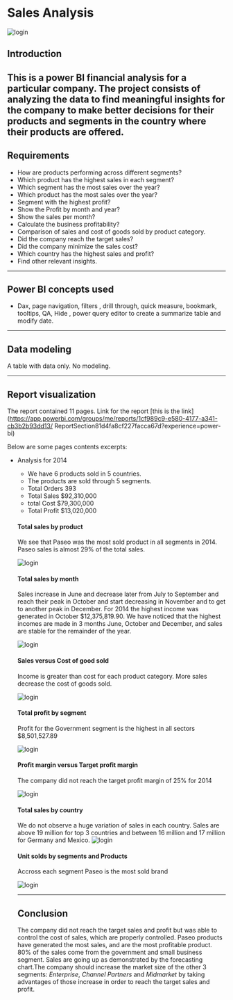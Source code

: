 # Sales Analysis
![login](https://github.com/dansakoc/Image/blob/master/image%20of%20finance.jpg?raw=true)

## Introduction
This is a power BI financial analysis for a particular company. The project consists of analyzing the data to find meaningful insights for the company to make better decisions for their products and segments in the country where their products are offered.
---------

## Requirements
* How are products performing across different segments?
* Which product has the highest sales in each segment?
* Which segment has the most sales over the year?
* Which product has the most sales over the year?
* Segment with the highest profit?
* Show the Profit by month and year?
* Show the sales per month?
* Calculate the business profitability?
* Comparison of sales and cost of goods sold by product category.
* Did the company reach the target sales?
* Did the company minimize the sales cost?
* Which country has the highest sales and profit?
* Find other relevant insights.
---------

## Power BI concepts used
* Dax, page navigation, filters , drill through, quick measure, bookmark, tooltips, QA, Hide , power query editor to create a  summarize table and modify date.
---------

## Data modeling
A table with data only. No modeling.

---------
## Report visualization
The report contained 11 pages. Link for the report [this is the link](https://app.powerbi.com/groups/me/reports/1cf989c9-e580-4177-a341-cb3b2b93dd13/ ReportSection81d4fa8cf227facca67d?experience=power-bi)


Below are some pages contents excerpts:

* Analysis for 2014
   - We have 6 products sold in 5 countries.
   - The products are sold through 5 segments.
   - Total Orders  393
   - Total Sales   $92,310,000
   - total Cost    $79,300,000
   - Total Profit  $13,020,000


  #### Total sales by product
  
  We see that Paseo was the most sold product in all segments in 2014. Paseo sales is almost 29% of the total sales.
  
  ![login](https://github.com/dansakoc/Image/blob/master/Sales%20by%20product%202023-08-05%20030638.png?raw=true)



  #### Total sales by month

  Sales increase in June and decrease later from July to September and reach their peak in October and start decreasing in November and 
  to get to another peak in December.
  For 2014 the highest income was generated in October $12,375,819.90.
  We have noticed that the highest incomes are made in 3 months June, October and December, and sales are stable for the remainder of the 
 year.

  ![login](https://github.com/dansakoc/Image/blob/master/Total%20sales%20by%20month%202023-08-05%20031707.png?raw=true)
  


  #### Sales versus Cost of good sold

   Income is greater than cost for each product category. More sales decrease the cost of goods sold.
  
  ![login](https://github.com/dansakoc/Image/blob/master/Sales%20vs%20COGS%202023-08-05%20033054.png?raw=true)



  #### Total profit by segment

  Profit for the Government segment is the highest in all sectors $8,501,527.89
  
  ![login](https://github.com/dansakoc/Image/blob/master/Total%20Profit%20by%20segments%202023-08-05%20032104.png?raw=true)



  #### Profit margin versus Target profit margin

  The company did not reach the target profit margin of 25% for 2014
  
   ![login](https://github.com/dansakoc/Image/blob/master/Profit%20margin%20versus%20target%20profit%20margin%202023-08-05%20032514.png?raw=true)



  #### Total sales by country

  We do not observe a huge variation of sales in each country. Sales are above 19 million for top 3 countries and between 16 million and 17 million for Germany and Mexico.
   ![login](https://github.com/dansakoc/Image/blob/master/Total%20sales%20by%20country%202023-08-05%20033844.png?raw=true)



  #### Unit solds by segments and Products

  Accross each segment Paseo is the most sold brand
  
  ![login](https://github.com/dansakoc/Image/blob/master/Unit%20sold%20by%20segment%20and%20product%202023-08-05%20033651.png?raw=true)
  


  ------
  ## Conclusion
  The company did not reach the target sales and profit but was able to control the cost of sales, which are properly controlled. Paseo products have generated the most sales, and are the most profitable product. 80% of the sales come from the government and small business segment.
Sales are going up as demonstrated by the forecasting chart.The company should increase the market size of the other 3 segments: _Enterprise_, _Channel Partners_ and _Midmarket_  by taking advantages of those increase in order to reach the target sales and profit.


  



